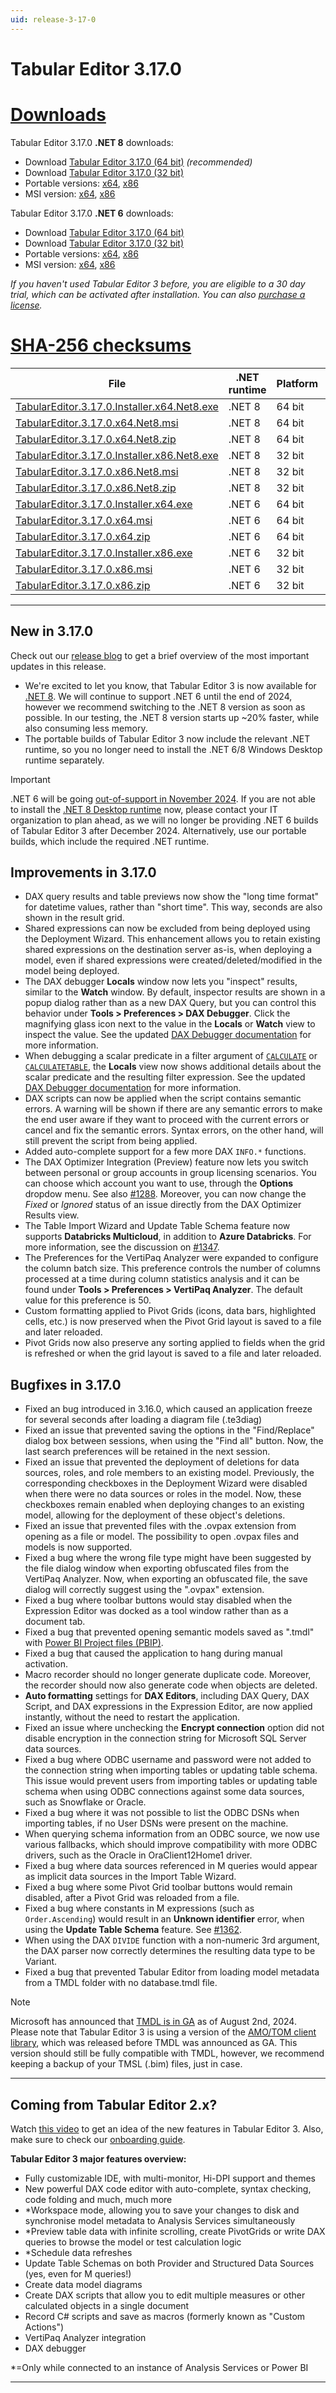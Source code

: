 ```yaml
---
uid: release-3-17-0
---
```


# Tabular Editor 3.17.0

# [**Downloads**](#tab/downloads)

Tabular Editor 3.17.0 **.NET 8** downloads:

- Download [Tabular Editor 3.17.0 (64 bit)](https://cdn.tabulareditor.com/files/TabularEditor.3.17.0.Installer.x64.Net8.exe) _(recommended)_
- Download [Tabular Editor 3.17.0 (32 bit)](https://cdn.tabulareditor.com/files/TabularEditor.3.17.0.Installer.x86.Net8.exe)
- Portable versions: [x64](https://cdn.tabulareditor.com/files/TabularEditor.3.17.0.x64.Net8.zip), [x86](https://cdn.tabulareditor.com/files/TabularEditor.3.17.0.x86.Net8.zip)
- MSI version: [x64](https://cdn.tabulareditor.com/files/TabularEditor.3.17.0.x64.Net8.msi), [x86](https://cdn.tabulareditor.com/files/TabularEditor.3.17.0.x86.Net8.msi)

Tabular Editor 3.17.0 **.NET 6** downloads:

- Download [Tabular Editor 3.17.0 (64 bit)](https://cdn.tabulareditor.com/files/TabularEditor.3.17.0.Installer.x64.exe)
- Download [Tabular Editor 3.17.0 (32 bit)](https://cdn.tabulareditor.com/files/TabularEditor.3.17.0.Installer.x86.exe)
- Portable versions: [x64](https://cdn.tabulareditor.com/files/TabularEditor.3.17.0.x64.zip), [x86](https://cdn.tabulareditor.com/files/TabularEditor.3.17.0.x86.zip)
- MSI version: [x64](https://cdn.tabulareditor.com/files/TabularEditor.3.17.0.x64.msi), [x86](https://cdn.tabulareditor.com/files/TabularEditor.3.17.0.x86.msi)

_If you haven't used Tabular Editor 3 before, you are eligible to a 30 day trial, which can be activated after installation. You can also [purchase a license](https://tabulareditor.com/licensing)._

# [**SHA-256 checksums**](#tab/checksums)

| File                                                                                                                                                                                                                                           | .NET runtime | Platform | SHA-256                                                            |
| ---------------------------------------------------------------------------------------------------------------------------------------------------------------------------------------------------------------------------------------------- | ---------------------------- | -------- | ------------------------------------------------------------------ |
| [TabularEditor.3.17.0.Installer.x64.Net8.exe](https://cdn.tabulareditor.com/files/TabularEditor.3.17.0.Installer.x64.Net8.exe) | .NET 8       | 64 bit   | `9D0609022B672A1E47FF78D0DE2FA2C1451A1661E41D95391F33E6B5144BC58B` |
| [TabularEditor.3.17.0.x64.Net8.msi](https://cdn.tabulareditor.com/files/TabularEditor.3.17.0.x64.Net8.msi)                                     | .NET 8       | 64 bit   | `8A9768B969A7D22D8956A11C6CF46AF78C6070B7153F08C44576360A7C278421` |
| [TabularEditor.3.17.0.x64.Net8.zip](https://cdn.tabulareditor.com/files/TabularEditor.3.17.0.x64.Net8.zip)                                     | .NET 8       | 64 bit   | `7E279D9395D3F7EB426293589414D520033CE8621C2364882489080D07DB81A1` |
| [TabularEditor.3.17.0.Installer.x86.Net8.exe](https://cdn.tabulareditor.com/files/TabularEditor.3.17.0.Installer.x86.Net8.exe) | .NET 8       | 32 bit   | `0FAD1867F9496F3DCDC6B31AA163451102C42CFA6C5FE05B89114C76DD568ACA` |
| [TabularEditor.3.17.0.x86.Net8.msi](https://cdn.tabulareditor.com/files/TabularEditor.3.17.0.x86.Net8.msi)                                     | .NET 8       | 32 bit   | `6CFD937E0B69F56800FF0411AAEA65CA2109316D4B1B2231E41634CBCEDDB096` |
| [TabularEditor.3.17.0.x86.Net8.zip](https://cdn.tabulareditor.com/files/TabularEditor.3.17.0.x86.Net8.zip)                                     | .NET 8       | 32 bit   | `A81F137DE5EB572A06DB93865CB75818A595A80B30E486232A395ED5BABD114F` |
| [TabularEditor.3.17.0.Installer.x64.exe](https://cdn.tabulareditor.com/files/TabularEditor.3.17.0.Installer.x64.exe)                           | .NET 6       | 64 bit   | `4594B299DC4469EB5767F542F7CD242A10A7C89DEB52AE5987DACDE75B7C985C` |
| [TabularEditor.3.17.0.x64.msi](https://cdn.tabulareditor.com/files/TabularEditor.3.17.0.x64.msi)                                                               | .NET 6       | 64 bit   | `F77CEC56BAA47ACB1B981CB6C4117A4F3BC5C803C65532A7D4AEDFF03EA45E93` |
| [TabularEditor.3.17.0.x64.zip](https://cdn.tabulareditor.com/files/TabularEditor.3.17.0.x64.zip)                                                               | .NET 6       | 64 bit   | `C5B8A3F5AEBA292E3390036399BDC8551093A9030379D3BE359676EDF660C643` |
| [TabularEditor.3.17.0.Installer.x86.exe](https://cdn.tabulareditor.com/files/TabularEditor.3.17.0.Installer.x86.exe)                           | .NET 6       | 32 bit   | `34889BAE93D1C1E6C1BD7FCBF7B82F02DE974018B8C123D260EF894D0954F454` |
| [TabularEditor.3.17.0.x86.msi](https://cdn.tabulareditor.com/files/TabularEditor.3.17.0.x86.msi)                                                               | .NET 6       | 32 bit   | `28D167AF729AB0C1BAD6F76A010F5907DE7A5717B01E0ADAD7CBFB1ADD0E7917` |
| [TabularEditor.3.17.0.x86.zip](https://cdn.tabulareditor.com/files/TabularEditor.3.17.0.x86.zip)                                                               | .NET 6       | 32 bit   | `DED76DB0F699B6024F1AF768D32DF134B8D5CFED1B33C489FD2BE0349DD931CA` |

***

## New in 3.17.0

Check out our [release blog](https://blog.tabulareditor.com/2024/08/14/tabular-editor-3-august-2024-release) to get a brief overview of the most important updates in this release.

- We're excited to let you know, that Tabular Editor 3 is now available for [.NET 8](https://learn.microsoft.com/en-us/dotnet/core/whats-new/dotnet-8/overview). We will continue to support .NET 6 until the end of 2024, however we recommend switching to the .NET 8 version as soon as possible. In our testing, the .NET 8 version starts up ~20% faster, while also consuming less memory.
- The portable builds of Tabular Editor 3 now include the relevant .NET runtime, so you no longer need to install the .NET 6/8 Windows Desktop runtime separately.

> [!IMPORTANT]
> .NET 6 will be going [out-of-support in November 2024](https://dotnet.microsoft.com/en-us/platform/support/policy/dotnet-core). If you are not able to install the [.NET 8 Desktop runtime](https://dotnet.microsoft.com/en-us/download/dotnet/8.0/runtime) now, please contact your IT organization to plan ahead, as we will no longer be providing .NET 6 builds of Tabular Editor 3 after December 2024. Alternatively, use our portable builds, which include the required .NET runtime.

## Improvements in 3.17.0

- DAX query results and table previews now show the "long time format" for datetime values, rather than "short time". This way, seconds are also shown in the result grid.
- Shared expressions can now be excluded from being deployed using the Deployment Wizard. This enhancement allows you to retain existing shared expressions on the destination server as-is, when deploying a model, even if shared expressions were created/deleted/modified in the model being deployed.
- The DAX debugger **Locals** window now lets you "inspect" results, similar to the **Watch** window. By default, inspector results are shown in a popup dialog rather than as a new DAX Query, but you can control this behavior under **Tools > Preferences > DAX Debugger**. Click the magnifying glass icon next to the value in the **Locals** or **Watch** view to inspect the value. See the updated [DAX Debugger documentation](xref:dax-debugger#locals) for more information.
- When debugging a scalar predicate in a filter argument of [`CALCULATE`](https://dax.guide/calculate) or [`CALCULATETABLE`](https://dax.guide/calculatetable), the **Locals** view now shows additional details about the scalar predicate and the resulting filter expression. See the updated [DAX Debugger documentation](xref:dax-debugger#scalar-predicates) for more information.
- DAX scripts can now be applied when the script contains semantic errors. A warning will be shown if there are any semantic errors to make the end user aware if they want to proceed with the current errors or cancel and fix the semantic errors. Syntax errors, on the other hand, will still prevent the script from being applied.
- Added auto-complete support for a few more DAX `INFO.*` functions.
- The DAX Optimizer Integration (Preview) feature now lets you switch between personal or group accounts in group licensing scenarios. You can choose which account you want to use, through the **Options** dropdow menu. See also [#1288](https://github.com/TabularEditor/TabularEditor3/issues/1288). Moreover, you can now change the _Fixed_ or _Ignored_ status of an issue directly from the DAX Optimizer Results view.
- The Table Import Wizard and Update Table Schema feature now supports **Databricks Multicloud**, in addition to **Azure Databricks**. For more information, see the discussion on [#1347](https://github.com/TabularEditor/TabularEditor3/discussions/1347).
- The Preferences for the VertiPaq Analyzer were expanded to configure the column batch size. This preference controls the number of columns processed at a time during column statistics analysis and it can be found under **Tools > Preferences > VertiPaq Analyzer**. The default value for this preference is 50.
- Custom formatting applied to Pivot Grids (icons, data bars, highlighted cells, etc.) is now preserved when the Pivot Grid layout is saved to a file and later reloaded.
- Pivot Grids now also preserve any sorting applied to fields when the grid is refreshed or when the grid layout is saved to a file and later reloaded.

## Bugfixes in 3.17.0

- Fixed an bug introduced in 3.16.0, which caused an application freeze for several seconds after loading a diagram file (.te3diag)
- Fixed an issue that prevented saving the options in the "Find/Replace" dialog box between sessions, when using the "Find all" button. Now, the last search preferences will be retained in the next session.
- Fixed an issue that prevented the deployment of deletions for data sources, roles, and role members to an existing model. Previously, the corresponding checkboxes in the Deployment Wizard were disabled when there were no data sources or roles in the model. Now, these checkboxes remain enabled when deploying changes to an existing model, allowing for the deployment of these object's deletions.
- Fixed an issue that prevented files with the .ovpax extension from opening as a file or model. The possibility to open .ovpax files and models is now supported.
- Fixed a bug where the wrong file type might have been suggested by the file dialog window when exporting obfuscated files from the VertiPaq Analyzer. Now, when exporting an obfuscated file, the save dialog will correctly suggest using the ".ovpax" extension.
- Fixed a bug where toolbar buttons would stay disabled when the Expression Editor was docked as a tool window rather than as a document tab.
- Fixed a bug that prevented opening semantic models saved as ".tmdl" with [Power BI Project files (PBIP)](https://learn.microsoft.com/en-us/power-bi/developer/projects/projects-overview).
- Fixed a bug that caused the application to hang during manual activation.
- Macro recorder should no longer generate duplicate code. Moreover, the recorder should now also generate code when objects are deleted.
- **Auto formatting** settings for **DAX Editors**, including DAX Query, DAX Script, and DAX expressions in the Expression Editor, are now applied instantly, without the need to restart the application.
- Fixed an issue where unchecking the **Encrypt connection** option did not disable encryption in the connection string for Microsoft SQL Server data sources.
- Fixed a bug where ODBC username and password were not added to the connection string when importing tables or updating table schema. This issue would prevent users from importing tables or updating table schema when using ODBC connections against some data sources, such as Snowflake or Oracle.
- Fixed a bug where it was not possible to list the ODBC DSNs when importing tables, if no User DSNs were present on the machine.
- When querying schema information from an ODBC source, we now use various fallbacks, which should improve compatibility with more ODBC drivers, such as the Oracle in OraClient12Home1 driver.
- Fixed a bug where data sources referenced in M queries would appear as implicit data sources in the Import Table Wizard.
- Fixed a bug where some Pivot Grid toolbar buttons would remain disabled, after a Pivot Grid was reloaded from a file.
- Fixed a bug where constants in M expressions (such as `Order.Ascending`) would result in an **Unknown identifier** error, when using the **Update Table Schema** feature. See [#1362](https://github.com/TabularEditor/TabularEditor3/issues/1362).
- When using the DAX `DIVIDE` function with a non-numeric 3rd argument, the DAX parser now correctly determines the resulting data type to be Variant.
- Fixed a bug that prevented Tabular Editor from loading model metadata from a TMDL folder with no database.tmdl file.

> [!NOTE]
> Microsoft has announced that [TMDL is in GA](https://powerbi.microsoft.com/en-us/blog/announcing-general-availability-of-tabular-model-definition-language-tmdl/) as of August 2nd, 2024. Please note that Tabular Editor 3 is using a version of the [AMO/TOM client library](https://www.nuget.org/packages/Microsoft.AnalysisServices.NetCore.retail.amd64/19.79.1.1), which was released before TMDL was announced as GA. This version should still be fully compatible with TMDL, however, we recommend keeping a backup of your TMSL (.bim) files, just in case.

---

## Coming from Tabular Editor 2.x?

Watch [this video](https://www.youtube.com/watch?v=pt3DdcjfImY) to get an idea of the new features in Tabular Editor 3. Also, make sure to check our [onboarding guide](https://docs.tabulareditor.com/onboarding/index.html).

**Tabular Editor 3 major features overview:**

- Fully customizable IDE, with multi-monitor, Hi-DPI support and themes
- New powerful DAX code editor with auto-complete, syntax checking, code folding and much, much more
- \*Workspace mode, allowing you to save your changes to disk and synchronise model metadata to Analysis Services simultaneously
- \*Preview table data with infinite scrolling, create PivotGrids or write DAX queries to browse the model or test calculation logic
- \*Schedule data refreshes
- Update Table Schemas on both Provider and Structured Data Sources (yes, even for M queries!)
- Create data model diagrams
- Create DAX scripts that allow you to edit multiple measures or other calculated objects in a single document
- Record C# scripts and save as macros (formerly known as "Custom Actions")
- VertiPaq Analyzer integration
- DAX debugger

\*=Only while connected to an instance of Analysis Services or Power BI

---
